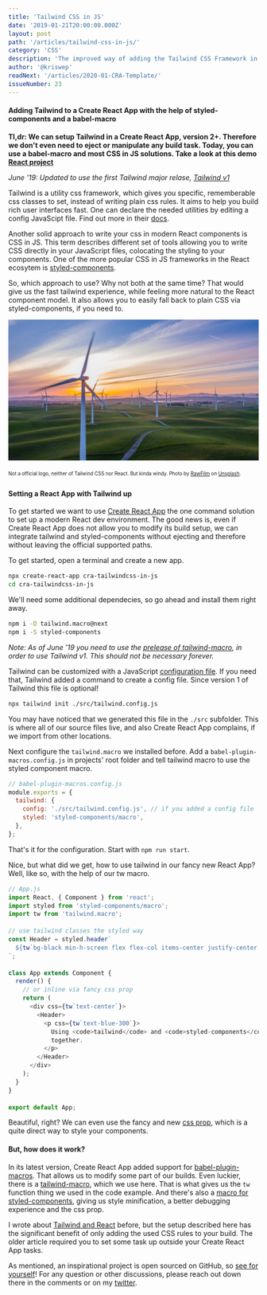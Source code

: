 ```yaml
---
title: 'Tailwind CSS in JS'
date: '2019-01-21T20:00:00.000Z'
layout: post
path: '/articles/tailwind-css-in-js/'
category: 'CSS'
description: 'The improved way of adding the Tailwind CSS Framework in a Create React App using CSS in JS solutions and a babel-macro!'
author: '@kriswep'
readNext: '/articles/2020-01-CRA-Template/'
issueNumber: 23
---
```


#### Adding Tailwind to a Create React App with the help of styled-components and a babel-macro

**Tl,dr: We can setup Tailwind in a Create React App, version 2+. Therefore we don't even need to eject or manipulate any build task. Today, you can use a babel-macro and most CSS in JS solutions. Take a look at this demo [React project](https://github.com/kriswep/cra-tailwindcss-in-js)**

_June '19: Updated to use the first Tailwind major relase, [Tailwind v1](https://tailwindcss.com/docs/release-notes#tailwind-css-v1-0)_

Tailwind is a utility css framework, which gives you specific, rememberable css classes to set, instead of writing plain css rules. It aims to help you build rich user interfaces fast. One can declare the needed utilities by editing a config JavaScipt file. Find out more in their [docs](https://tailwindcss.com/docs).

Another solid approach to write your css in modern React components is CSS in JS. This term describes different set of tools allowing you to write CSS directly in your JavaScript files, colocating the styling to your components. One of the more popular CSS in JS frameworks in the React ecosytem is [styled-components](https://www.styled-components.com/).

So, which approach to use? Why not both at the same time?
That would give us the fast tailwind experience, while feeling more natural to the React component model. It also allows you to easily fall back to plain CSS via styled-components, if you need to.

![Modern wind mills on a field. Metaphor for wind like in Tailwind.](wind-mills.jpg)

<p><sub><sup>Not a official logo, neither of Tailwind CSS nor React. But kinda windy. Photo by <a href="https://unsplash.com/@rawfilm">RawFilm</a> on <a href="https://unsplash.com/photos/ihMzQV3lleo">Unsplash</a>.</sup></sub></p>

#### Setting a React App with Tailwind up

To get started we want to use [Create React App](https://facebook.github.io/create-react-app/) the one command solution to set up a modern React dev environment. The good news is, even if Create React App does not allow you to modify its build setup, we can integrate tailwind and styled-components without ejecting and therefore without leaving the official supported paths.

To get started, open a terminal and create a new app.

```bash
npx create-react-app cra-tailwindcss-in-js
cd cra-tailwindcss-in-js
```

We'll need some additional dependecies, so go ahead and install them right away.

```bash
npm i -D tailwind.macro@next
npm i -S styled-components
```

_Note: As of June '19 you need to use the [prelease of tailwind-macro](https://github.com/bradlc/babel-plugin-tailwind-components/issues/20), in order to use Tailwind v1. This should not be necessary forever._

Tailwind can be customized with a JavaScript [configuration file](https://tailwindcss.com/docs/configuration). If you need that, Tailwind added a command to create a config file. Since version 1 of Tailwind this file is optional!

```bash
npx tailwind init ./src/tailwind.config.js
```

You may have noticed that we generated this file in the `./src` subfolder. This is where all of our source files live, and also Create React App complains, if we import from other locations.

Next configure the `tailwind.macro` we installed before. Add a `babel-plugin-macros.config.js` in projects' root folder and tell tailwind macro to use the styled component macro.

```javascript
// babel-plugin-macros.config.js
module.exports = {
  tailwind: {
    config: './src/tailwind.config.js', // if you added a config file
    styled: 'styled-components/macro',
  },
};
```

That's it for the configuration. Start with `npm run start`.

Nice, but what did we get, how to use tailwind in our fancy new React App? Well, like so, with the help of our tw macro.

```javascript
// App.js
import React, { Component } from 'react';
import styled from 'styled-components/macro';
import tw from 'tailwind.macro';

// use tailwind classes the styled way
const Header = styled.header`
  ${tw`bg-black min-h-screen flex flex-col items-center justify-center text-xl text-white`};
`;

class App extends Component {
  render() {
    // or inline via fancy css prop
    return (
      <div css={tw`text-center`}>
        <Header>
          <p css={tw`text-blue-300`}>
            Using <code>tailwind</code> and <code>styled-components</code>{' '}
            together.
          </p>
        </Header>
      </div>
    );
  }
}

export default App;
```

Beautiful, right? We can even use the fancy and new [css prop](https://medium.com/styled-components/announcing-native-support-for-the-css-prop-in-styled-components-245ca5252feb), which is a quite direct way to style your components.

#### But, how does it work?

In its latest version, Create React App added support for [babel-plugin-macros](https://babeljs.io/blog/2017/09/11/zero-config-with-babel-macros). That allows us to modify some part of our builds. Even luckier, there is a [tailwind-macro](https://github.com/bradlc/babel-plugin-tailwind-components), which we use here. That is what gives us the `tw` function thing we used in the code example. And there's also a [macro for styled-components](https://www.styled-components.com/docs/tooling#babel-macro), giving us style minification, a better debugging experience and the css prop.

I wrote about [Tailwind and React](https://wetainment.com/create-react-app-tailwind-css/) before, but the setup described here has the significant benefit of only adding the used CSS rules to your build. The older article required you to set some task up outside your Create React App tasks.

As mentioned, an inspirational project is open sourced on GitHub, so [see for yourself](https://github.com/kriswep/cra-tailwindcss-in-js)! For any question or other discussions, please reach out down there in the comments or on my [twitter](https://twitter.com/kriswep).
